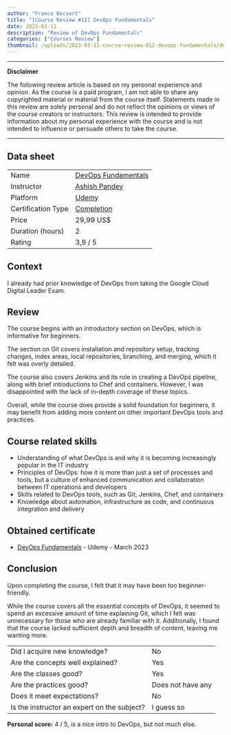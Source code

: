 ```yaml
---
author: "Franco Becvort"
title: "[Course Review #12] DevOps Fundamentals"
date: 2023-03-11
description: "Review of DevOps Fundamentals"
categories: ["Courses Review"]
thumbnail: /uploads/2023-03-11-course-review-012-devops-fundamentals/devops.png
---
```


---

**Disclaimer**

The following review article is based on my personal experience and opinion. As the course is a paid program, I am not able to share any copyrighted material or material from the course itself. Statements made in this review are solely personal and do not reflect the opinions or views of the course creators or instructors. This review is intended to provide information about my personal experience with the course and is not intended to influence or persuade others to take the course.

---

## Data sheet

|                    |                                                                                                   |
| ------------------ | ------------------------------------------------------------------------------------------------- |
| Name               | [DevOps Fundamentals](https://www.udemy.com/course/devops-fundamentals-for-beginners/)            |
| Instructor         | [Ashish Pandey](https://www.linkedin.com/in/ashishrpandey/)                                       |
| Platform           | [Udemy](https://www.udemy.com/)                                                                   |
| Certification Type | [Completion](https://support.udemy.com/hc/en-us/sections/360011037194-Certificates-of-Completion) |
| Price              | 29,99 US$                                                                                         |
| Duration \(hours\) | 2                                                                                                 |
| Rating             | 3,9 / 5                                                                                           |

## Context

I already had prior knowledge of DevOps from taking the Google Cloud Digital Leader Exam.

## Review

The course begins with an introductory section on DevOps, which is informative for beginners.

The section on Git covers installation and repository setup, tracking changes, index areas, local repositories, branching, and merging, which it felt was overly detailed.

The course also covers Jenkins and its role in creating a DevOps pipeline, along with brief introductions to Chef and containers. However, I was disappointed with the lack of in-depth coverage of these topics.

Overall, while the course does provide a solid foundation for beginners, it may benefit from adding more content on other important DevOps tools and practices.

## Course related skills

- Understanding of what DevOps is and why it is becoming increasingly popular in the IT industry
- Principles of DevOps: how it is more than just a set of processes and tools, but a culture of enhanced communication and collaboration between IT operations and developers
- Skills related to DevOps tools, such as Git, Jenkins, Chef, and containers
- Knowledge about automation, infrastructure as code, and continuous integration and delivery

## Obtained certificate

- [DevOps Fundamentals](https://udemy-certificate.s3.amazonaws.com/pdf/UC-74e86fa7-fe56-4ab9-8030-f358f659348d.pdf) - Udemy - March 2023

## Conclusion

Upon completing the course, I felt that it may have been too beginner-friendly.

While the course covers all the essential concepts of DevOps, it seemed to spend an excessive amount of time explaining Git, which I felt was unnecessary for those who are already familiar with it. Additionally, I found that the course lacked sufficient depth and breadth of content, leaving me wanting more.

|                                             |                   |
| ------------------------------------------- | ----------------- |
| Did I acquire new knowledge?                | No                |
| Are the concepts well explained?            | Yes               |
| Are the classes good?                       | Yes               |
| Are the practices good?                     | Does not have any |
| Does it meet expectations?                  | No                |
| Is the instructor an expert on the subject? | I guess so        |

**Personal score:** 4 / 5, is a nice intro to DevOps, but not much else.
